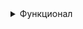 <details><summary>Функционал</summary>
Данная игра рассчитана на двух игроков. В самом начале предлагается ввести имена игроков:
  
![image](https://github.com/user-attachments/assets/f92f9da1-9b83-4fbf-8a1a-f823fb127808)
  
</details>
